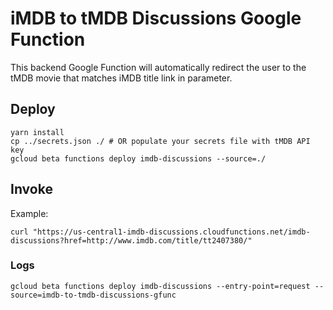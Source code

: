 # iMDB to tMDB Discussions Google Function

This backend Google Function will automatically redirect the user to the tMDB movie that matches iMDB title link in parameter.

## Deploy

```
yarn install
cp ../secrets.json ./ # OR populate your secrets file with tMDB API key
gcloud beta functions deploy imdb-discussions --source=./
```

## Invoke

Example:
```
curl "https://us-central1-imdb-discussions.cloudfunctions.net/imdb-discussions?href=http://www.imdb.com/title/tt2407380/"
```

### Logs

```
gcloud beta functions deploy imdb-discussions --entry-point=request --source=imdb-to-tmdb-discussions-gfunc
```


